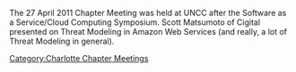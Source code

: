 The 27 April 2011 Chapter Meeting was held at UNCC after the Software as
a Service/Cloud Computing Symposium. Scott Matsumoto of Cigital
presented on Threat Modeling in Amazon Web Services (and really, a lot
of Threat Modeling in general).

[Category:Charlotte Chapter
Meetings](Category:Charlotte_Chapter_Meetings "wikilink")